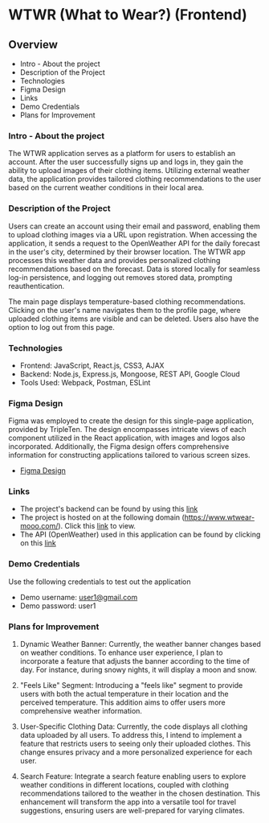 # WTWR (What to Wear?) (Frontend)

## Overview

- Intro - About the project
- Description of the Project
- Technologies
- Figma Design
- Links
- Demo Credentials
- Plans for Improvement

### Intro - About the project

The WTWR application serves as a platform for users to establish an account. After the user successfully signs up and logs in, they gain the ability to upload images of their clothing items. Utilizing external weather data, the application provides tailored clothing recommendations to the user based on the current weather conditions in their local area.

### Description of the Project

Users can create an account using their email and password, enabling them to upload clothing images via a URL upon registration. When accessing the application, it sends a request to the OpenWeather API for the daily forecast in the user's city, determined by their browser location. The WTWR app processes this weather data and provides personalized clothing recommendations based on the forecast. Data is stored locally for seamless log-in persistence, and logging out removes stored data, prompting reauthentication.

The main page displays temperature-based clothing recommendations. Clicking on the user's name navigates them to the profile page, where uploaded clothing items are visible and can be deleted. Users also have the option to log out from this page.

### Technologies

- Frontend: JavaScript, React.js, CSS3, AJAX
- Backend: Node.js, Express.js, Mongoose, REST API, Google Cloud
- Tools Used: Webpack, Postman, ESLint

### Figma Design

Figma was employed to create the design for this single-page application, provided by TripleTen. The design encompasses intricate views of each component utilized in the React application, with images and logos also incorporated. Additionally, the Figma design offers comprehensive information for constructing applications tailored to various screen sizes.

- [Figma Design](https://www.figma.com/file/DTojSwldenF9UPKQZd6RRb/Sprint-10%3A-WTWR)

### Links

- The project's backend can be found by using this [link](https://github.com/mnunezsa95/se_project_express)
- The project is hosted on at the following domain (https://www.wtwear-mooo.com/). Click this [link](https://www.wtwear.mooo.com/) to view.
- The API (OpenWeather) used in this application can be found by clicking on this [link](https://openweathermap.org/)

### Demo Credentials

Use the following credentials to test out the application

- Demo username: user1@gmail.com
- Demo password: user1

### Plans for Improvement

1. Dynamic Weather Banner:
   Currently, the weather banner changes based on weather conditions. To enhance user experience, I plan to incorporate a feature that adjusts the banner according to the time of day. For instance, during snowy nights, it will display a moon and snow.

2. "Feels Like" Segment:
   Introducing a "feels like" segment to provide users with both the actual temperature in their location and the perceived temperature. This addition aims to offer users more comprehensive weather information.

3. User-Specific Clothing Data:
   Currently, the code displays all clothing data uploaded by all users. To address this, I intend to implement a feature that restricts users to seeing only their uploaded clothes. This change ensures privacy and a more personalized experience for each user.

4. Search Feature:
   Integrate a search feature enabling users to explore weather conditions in different locations, coupled with clothing recommendations tailored to the weather in the chosen destination. This enhancement will transform the app into a versatile tool for travel suggestions, ensuring users are well-prepared for varying climates.

